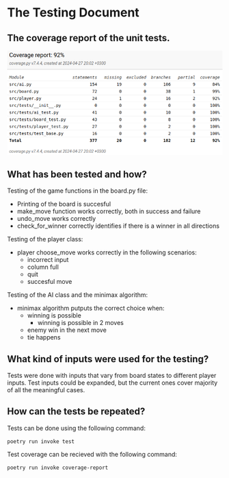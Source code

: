 # The Testing Document

## The coverage report of the unit tests.

![Coverage report](https://github.com/Nanotiike/Harjoitustyo_connect4/blob/main/documentation/images/coverage.png)

## What has been tested and how?

Testing of the game functions in the board.py file:

- Printing of the board is succesful
- make_move function works correctly, both in success and failure
- undo_move works correctly
- check_for_winner correctly identifies if there is a winner in all directions

Testing of the player class:

- player choose_move works correctly in the following scenarios:
  - incorrect input
  - column full
  - quit
  - succesful move

Testing of the AI class and the minimax algorithm:

- minimax algorithm putputs the correct choice when:
  - winning is possible
      - winning is possible in 2 moves
  - enemy win in the next move
  - tie happens

## What kind of inputs were used for the testing?

Tests were done with inputs that vary from board states to different player inputs. Test inputs could be expanded, but the current ones cover majority of all the meaningful cases. 

## How can the tests be repeated?

Tests can be done using the following command:
```
poetry run invoke test
```
Test coverage can be recieved with the following command:
```
poetry run invoke coverage-report
```
